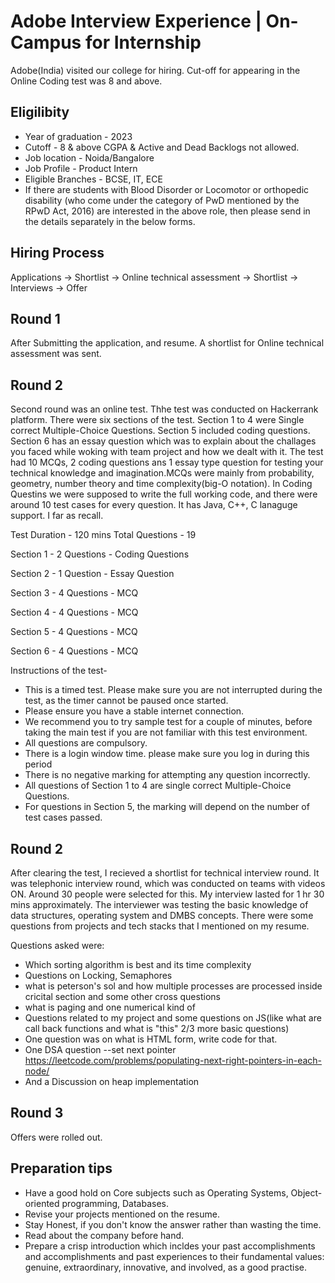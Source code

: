 # Adobe Interview Experience | On-Campus for Internship

Adobe(India) visited our college for hiring.  Cut-off for appearing in the Online Coding test was 8 and above.

## Eligilibity 
- Year of graduation - 2023
- Cutoff - 8 & above CGPA & Active and Dead Backlogs not allowed.
- Job location - Noida/Bangalore
- Job Profile - Product Intern
- Eligible Branches - BCSE, IT, ECE
- If there are students with Blood Disorder or Locomotor or orthopedic disability (who come under the category of PwD mentioned by the RPwD Act, 2016) are interested in the above role, then please send in the details separately in the below forms.

## Hiring Process
Applications -> Shortlist -> Online technical assessment -> Shortlist -> Interviews -> Offer

## Round 1
After Submitting the application, and resume. A shortlist for Online technical assessment was sent. 

## Round 2

Second round was an online test.  Thhe test was conducted on Hackerrank platform. There were six sections of the test. Section 1 to 4 were Single correct Multiple-Choice Questions. Section 5 included coding questions. Section 6 has an essay question which was to explain about the challages you faced while woking with team project and how we dealt with it. The test had 10 MCQs, 2 coding questions ans 1 essay type question for testing your technical knowledge and imagination.MCQs were mainly from probability, geometry, number theory and time complexity(big-O notation). In Coding Questins we were supposed to write the full working code, and there were around 10 test cases for every question. It has Java, C++, C lanaguge support. I far as recall. 

Test Duration - 120 mins
Total Questions - 19

Section 1 - 2 Questions - Coding Questions

Section 2 - 1 Question - Essay Question

Section 3 - 4 Questions - MCQ

Section 4 - 4 Questions - MCQ

Section 5 - 4 Questions - MCQ

Section 6 - 4 Questions - MCQ

Instructions of the test-
  - This is a timed test. Please make sure you are not interrupted during the test, as the timer cannot be paused once started.
  - Please ensure you have a stable internet connection.
  - We recommend you to try sample test for a couple of minutes, before taking the main test if you are not familiar with this test environment. 
  - All questions are compulsory.
  - There is a login window time. please make sure you log in during this period
  - There is no negative marking for attempting any question incorrectly.
  - All questions of Section 1 to 4 are single correct Multiple-Choice Questions.
  - For questions in Section 5, the marking will depend on the number of test cases passed.

## Round 2

After clearing the test, I recieved a shortlist for technical interview round.  It was telephonic interview round, which was conducted on teams with videos ON. Around 30 people were selected for this. My interview lasted for 1 hr 30 mins approximately. The interviewer was testing the basic knowledge of data structures, operating system and DMBS concepts. There were some questions from projects and tech stacks that I mentioned on my resume. 

Questions asked were:
- Which sorting algorithm is best and its time complexity
- Questions on Locking, Semaphores 
-  what is peterson's sol and how multiple processes are processed inside cricital section and some other cross questions
- what is paging and one numerical kind of
- Questions related to my project and some questions on JS(like what are call back functions and what is "this" 2/3 more basic questions) 
- One question was on what is HTML form, write code for that.
- One DSA question --set next pointer https://leetcode.com/problems/populating-next-right-pointers-in-each-node/
- And a Discussion on heap implementation

## Round 3
Offers were rolled out. 

## Preparation tips

- Have a good hold on Core subjects such as Operating Systems, Object-oriented programming, Databases.
- Revise your projects mentioned on the resume.
- Stay Honest, if you don't know the answer rather than wasting the time.
- Read about the company before hand. 
- Prepare a crisp introduction which incldes your past accomplishments and accomplishments and past experiences to their fundamental values: genuine, extraordinary, innovative, and involved, as a good practise.



